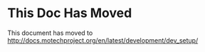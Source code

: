 # This Doc Has Moved #

This document has moved to http://docs.motechproject.org/en/latest/development/dev_setup/